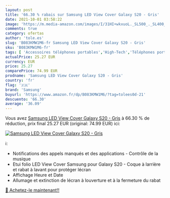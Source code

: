 ```yaml
---
layout: post
title: '66.30 % rabais sur Samsung LED View Cover Galaxy S20 - Gris'
date: 2021-10-01 03:58:22
image: 'https://m.media-amazon.com/images/I/31HI+wkxuoL._SL500_._SL400_.jpg'
comments: true
category: ofertas
author: 'tole.es'
slug: 'B083KMW1M6-fr Samsung LED View Cover Galaxy S20 - Gris'
sku: 'B083KMW1M6-fr'
tags: [ 'Accessoires téléphones portables','High-Tech','Téléphones portables et accessoires','samsung','Étuis et coques pour téléphone portable','Étuis à rabat et folios pour téléphones portables', ]
actualPrice: 25.27 EUR
currency: EUR
price: 25.27
comparePrice: 74.99 EUR
prodname: 'Samsung LED View Cover Galaxy S20 - Gris'
country: 'fr'
flag: '🇫🇷'
brand: 'Samsung'
buyurl: 'https://www.amazon.fr/dp/B083KMW1M6/?tag=tolees0d-21'
descuento: '66.30'
average: '36.09'
---
```


Vous avez [Samsung LED View Cover Galaxy S20 - Gris](https://www.amazon.fr/dp/B083KMW1M6/?tag=tolees0d-21)  à  66.30 % de réduction, prix final  25.27 EUR (original: 74.99 EUR) ici:

[![Samsung LED View Cover Galaxy S20 - Gris](https://m.media-amazon.com/images/I/31HI+wkxuoL._SL500_._SL400_.jpg)](https://www.amazon.fr/dp/B083KMW1M6/?tag=tolees0d-21)

ℹ️:

- Notifications des appels manqués et des applications - Contrôle de la musique
- Etui folio LED View Cover Samsung pour Galaxy S20 - Coque à larrière et rabat à lavant pour protéger lécran
- Affichage Heure et Date
- Allumage et extinction de lécran à louverture et à la fermeture du rabat

[🛒 Achetez-le maintenant!!](https://www.amazon.fr/dp/B083KMW1M6/?tag=tolees0d-21)

